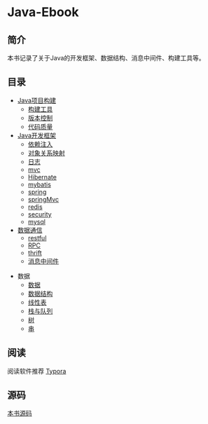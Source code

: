 # Java-Ebook
## 简介
本书记录了关于Java的开发框架、数据结构、消息中间件、构建工具等。
## 目录
* [Java项目构建](/ch-1/README.md)
  * [构建工具](/ch-1/构建工具.md)
  * [版本控制](/ch-1/版本控制.md)
  * [代码质量](/ch-1/代码质量.md)
* [Java开发框架](/ch-2/README.md)
  * [依赖注入](/ch-2/依赖注入.md)
  * [对象关系映射](/ch-2/ORM.md)
  * [日志](/ch-2/日志.md)
  * [mvc](/ch-2/MVC.md)
  * [Hibernate](/ch-2/Hibernate.md)
  * [mybatis](/ch-2/MyBatis.md)
  * [spring](/ch-2/Spring.md)
  * [springMvc](/ch-2/springMvc.md)
  * [redis](/ch-2/redis.md)
  * [security](/ch-2/security.md "security")
  * [mysql](/ch-2/mysql.md)
* [数据通信](/ch-3/README.md)
  * [restful](/ch-3/restfull.md)
  * [RPC](/ch-3/RPC.md)
  * [thrift](/ch-3/thrift.md)
  * [消息中间件](/ch-3/消息中间件.md)
- 数据
  - [数据](/ch-4/数据.md)
  - [数据结构](/ch-4/数据结构.md)
  - [线性表](/ch-4/线性表.md)
  - [栈与队列](/ch-4/栈与队列.md)
  - [树](/ch-4/树.md)
  - [串](/ch-4/串.md)
## 阅读
阅读软件推荐 [Typora](https://www.typora.io/)
## 源码
[本书源码](https://github.com/wt1187982580/javaBook-src)


